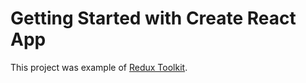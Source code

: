 # Getting Started with Create React App

This project was example of [Redux Toolkit](https://github.com/facebook/create-react-app).

